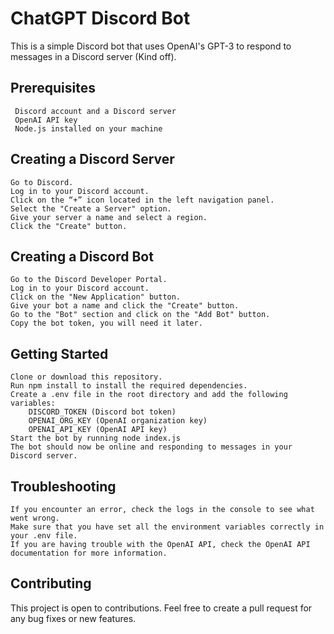 # ChatGPT Discord Bot

This is a simple Discord bot that uses OpenAI's GPT-3 to respond to messages in a Discord server (Kind off).

## Prerequisites

     Discord account and a Discord server
     OpenAI API key
     Node.js installed on your machine

## Creating a Discord Server

    Go to Discord.
    Log in to your Discord account.
    Click on the “+” icon located in the left navigation panel.
    Select the "Create a Server" option.
    Give your server a name and select a region.
    Click the "Create" button.

## Creating a Discord Bot

    Go to the Discord Developer Portal.
    Log in to your Discord account.
    Click on the "New Application" button.
    Give your bot a name and click the "Create" button.
    Go to the "Bot" section and click on the "Add Bot" button.
    Copy the bot token, you will need it later.

## Getting Started

    Clone or download this repository.
    Run npm install to install the required dependencies.
    Create a .env file in the root directory and add the following variables:
        DISCORD_TOKEN (Discord bot token)
        OPENAI_ORG_KEY (OpenAI organization key)
        OPENAI_API_KEY (OpenAI API key)
    Start the bot by running node index.js
    The bot should now be online and responding to messages in your Discord server.

## Troubleshooting

    If you encounter an error, check the logs in the console to see what went wrong.
    Make sure that you have set all the environment variables correctly in your .env file.
    If you are having trouble with the OpenAI API, check the OpenAI API documentation for more information.

## Contributing

This project is open to contributions. Feel free to create a pull request for any bug fixes or new features.

